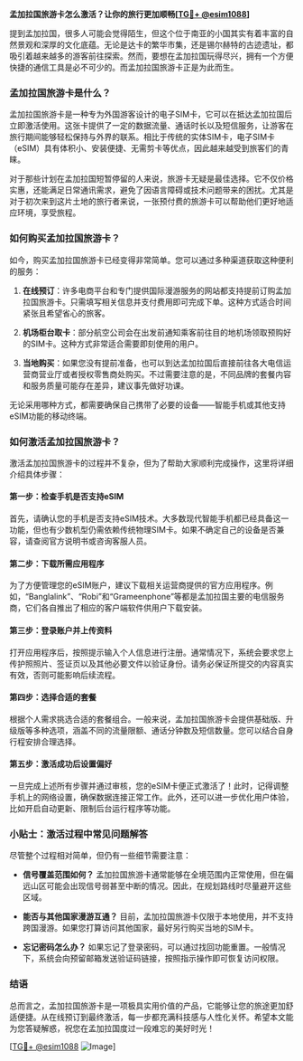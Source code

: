 **孟加拉国旅游卡怎么激活？让你的旅行更加顺畅[[TG💪+ @esim1088](https://t.me/s/esim1088)]**

提到孟加拉国，很多人可能会觉得陌生，但这个位于南亚的小国其实有着丰富的自然景观和深厚的文化底蕴。无论是达卡的繁华市集，还是锡尔赫特的古迹遗址，都吸引着越来越多的游客前往探索。然而，要想在孟加拉国玩得尽兴，拥有一个方便快捷的通信工具是必不可少的。而孟加拉国旅游卡正是为此而生。

### 孟加拉国旅游卡是什么？

孟加拉国旅游卡是一种专为外国游客设计的电子SIM卡，它可以在抵达孟加拉国后立即激活使用。这张卡提供了一定的数据流量、通话时长以及短信服务，让游客在旅行期间能够轻松保持与外界的联系。相比于传统的实体SIM卡，电子SIM卡（eSIM）具有体积小、安装便捷、无需剪卡等优点，因此越来越受到旅客们的青睐。

对于那些计划在孟加拉国短暂停留的人来说，旅游卡无疑是最佳选择。它不仅价格实惠，还能满足日常通讯需求，避免了因语言障碍或技术问题带来的困扰。尤其是对于初次来到这片土地的旅行者来说，一张预付费的旅游卡可以帮助他们更好地适应环境，享受旅程。

### 如何购买孟加拉国旅游卡？

如今，购买孟加拉国旅游卡已经变得非常简单。您可以通过多种渠道获取这种便利的服务：

1. **在线预订**：许多电商平台和专门提供国际漫游服务的网站都支持提前订购孟加拉国旅游卡。只需填写相关信息并支付费用即可完成下单。这种方式适合时间紧张且希望省心的旅客。
   
2. **机场柜台取卡**：部分航空公司会在出发前通知乘客前往目的地机场领取预购好的SIM卡。这种方式非常适合需要即刻使用的用户。

3. **当地购买**：如果您没有提前准备，也可以到达孟加拉国后直接前往各大电信运营商营业厅或者授权零售商处购买。不过需要注意的是，不同品牌的套餐内容和服务质量可能存在差异，建议事先做好功课。

无论采用哪种方式，都需要确保自己携带了必要的设备——智能手机或其他支持eSIM功能的移动终端。

### 如何激活孟加拉国旅游卡？

激活孟加拉国旅游卡的过程并不复杂，但为了帮助大家顺利完成操作，这里将详细介绍具体步骤：

#### 第一步：检查手机是否支持eSIM
首先，请确认您的手机是否支持eSIM技术。大多数现代智能手机都已经具备这一功能，但也有少数机型仍需依赖传统物理SIM卡。如果不确定自己的设备是否兼容，请查阅官方说明书或咨询客服人员。

#### 第二步：下载所需应用程序
为了方便管理您的eSIM账户，建议下载相关运营商提供的官方应用程序。例如，“Banglalink”、“Robi”和“Grameenphone”等都是孟加拉国主要的电信服务商，它们各自推出了相应的客户端软件供用户下载安装。

#### 第三步：登录账户并上传资料
打开应用程序后，按照提示输入个人信息进行注册。通常情况下，系统会要求您上传护照照片、签证页以及其他必要文件以验证身份。请务必保证所提交的内容真实有效，否则可能影响后续流程。

#### 第四步：选择合适的套餐
根据个人需求挑选合适的套餐组合。一般来说，孟加拉国旅游卡会提供基础版、升级版等多种选项，涵盖不同的流量限额、通话分钟数及短信数量。您可以结合自身行程安排合理选择。

#### 第五步：激活成功后设置偏好
一旦完成上述所有步骤并通过审核，您的eSIM卡便正式激活了！此时，记得调整手机上的网络设置，确保数据连接正常工作。此外，还可以进一步优化用户体验，比如开启自动更新、限制后台运行程序等功能。

### 小贴士：激活过程中常见问题解答

尽管整个过程相对简单，但仍有一些细节需要注意：

- **信号覆盖范围如何？** 孟加拉国旅游卡通常能够在全境范围内正常使用，但在偏远山区可能会出现信号弱甚至中断的情况。因此，在规划路线时尽量避开这些区域。
  
- **能否与其他国家漫游互通？** 目前，孟加拉国旅游卡仅限于本地使用，并不支持跨国漫游。如果您打算访问其他国家，最好另行购买当地的SIM卡。

- **忘记密码怎么办？** 如果忘记了登录密码，可以通过找回功能重置。一般情况下，系统会向预留邮箱发送验证码链接，按照指示操作即可恢复访问权限。

### 结语

总而言之，孟加拉国旅游卡是一项极具实用价值的产品，它能够让您的旅途更加舒适便捷。从在线预订到最终激活，每一步都充满科技感与人性化关怀。希望本文能为您答疑解惑，祝您在孟加拉国度过一段难忘的美好时光！

[[TG💪+ @esim1088](https://t.me/s/esim1088) ![Image](https://i.postimg.cc/4NQfJmqS/Snipaste-2025-05-13-00-14-12.png)]